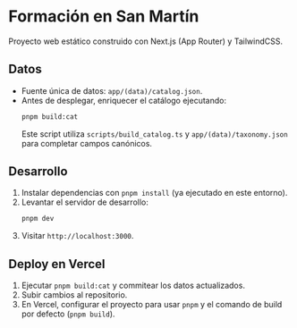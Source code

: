# Formación en San Martín

Proyecto web estático construido con Next.js (App Router) y TailwindCSS.

## Datos
- Fuente única de datos: `app/(data)/catalog.json`.
- Antes de desplegar, enriquecer el catálogo ejecutando:
  ```bash
  pnpm build:cat
  ```
  Este script utiliza `scripts/build_catalog.ts` y `app/(data)/taxonomy.json` para completar campos canónicos.

## Desarrollo
1. Instalar dependencias con `pnpm install` (ya ejecutado en este entorno).
2. Levantar el servidor de desarrollo:
   ```bash
   pnpm dev
   ```
3. Visitar `http://localhost:3000`.

## Deploy en Vercel
1. Ejecutar `pnpm build:cat` y commitear los datos actualizados.
2. Subir cambios al repositorio.
3. En Vercel, configurar el proyecto para usar `pnpm` y el comando de build por defecto (`pnpm build`).


